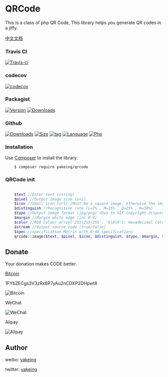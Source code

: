 # QRCode
This is a class of php QR Code, This library helps you generate QR codes in a jiffy. 

[中文文档](https://github.com/yakeing/QRCode/blob/master/ZH.README.md)

### Travis CI

[![Travis-ci](https://api.travis-ci.org/yakeing/QRCode.svg)](https://travis-ci.org/yakeing/QRCode)

### codecov

[![codecov](https://codecov.io/gh/yakeing/QRCode/branch/master/graph/badge.svg)](https://codecov.io/gh/yakeing/QRCode)

### Packagist

[![Version](http://img.shields.io/packagist/v/yakeing/qrcode.svg)](https://github.com/yakeing/yakeing/qrcode/releases)
[![Downloads](http://img.shields.io/packagist/dt/yakeing/qrcode.svg)](https://packagist.org/packages/yakeing/qrcode)

### Github

[![Downloads](https://img.shields.io/github/downloads/yakeing/QRCode/total.svg)](https://github.com/yakeing/QRCode)
[![Size](https://img.shields.io/github/size/yakeing/QrCode/src/QrCode.php.svg)](https://github.com/yakeing/QRCode/blob/master/src/QrCode.php)
[![tag](https://img.shields.io/github/tag/yakeing/QRCode.svg)](https://github.com/yakeing/QRCode/releases)
[![Language](https://img.shields.io/github/license/yakeing/QRCode.svg)](https://github.com/yakeing/QRCode/blob/master/LICENSE)
[![Php](https://img.shields.io/github/languages/top/yakeing/QRCode.svg)](https://github.com/yakeing/QRCode)

### Installation

Use [Composer](https://getcomposer.org) to install the library.

```
    $ composer require yakeing/qrcode
```

### QRCode init

```php

    $text //Enter text (string)
    $pixel //Output image size (ini)
    $icon //Small icon (url) (Must be a square image, otherwise the image will be distorted)
    $distinguish //Recognition rate (L=7% , M=15% , Q=25% , H=30%)
    $type //Output image format (jpg/png) (Due to GIF copyright dispute)
    $margin //Margin white edge (ini 0-4)
    $color //RGB Colour array('255|255|255', '0|0|0'); Hexadecimal Colour FF0000|000000
    $stream //Output source code (true/false)
    $spec //specification Matrix with 0-40 specifications
    qrcode::image($text, $pixel, $icon, $distinguish, $type, $margin, $color, $stream);
```

Donate
---
Your donation makes CODE better.

 [Bitcoin](https://btc.com/1FYbZECgs3V3zRx6P7yAu2nCDXP2DHpwt8)

1FYbZECgs3V3zRx6P7yAu2nCDXP2DHpwt8

 ![Bitcoin](https://raw.githubusercontent.com/yakeing/Content/master/Donate/Bitcoin.png)

 WeChat

 ![WeChat](https://raw.githubusercontent.com/yakeing/Content/master/Donate/WeChat.png)

 Alipay

 ![Alipay](https://raw.githubusercontent.com/yakeing/Content/master/Donate/Alipay.png)

Author
---

weibo: [yakeing](https://weibo.com/yakeing)

twitter: [yakeing](https://twitter.com/yakeing)
